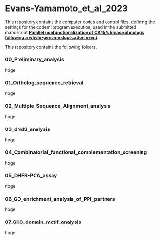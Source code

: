 # Evans-Yamamoto_et_al_2023

This repository contains the computer codes and control files, defining the settings for the codeml program execution, used in the submitted manuscript [**Parallel nonfunctionalization of CK1δ/ε kinase ohnologs following a whole-genome duplication event**](https://doi.org/10.1101/2023.10.02.560513).


This repository contains the following folders.

### 00_Preliminary_analysis
hoge

### 01_Ortholog_sequence_retrieval
hoge

### 02_Multiple_Sequence_Alignment_analysis
hoge

### 03_dNdS_analysis
hoge

### 04_Combinatorial_functional_complementation_screening
hoge

### 05_DHFR-PCA_assay
hoge

### 06_GO_enrichment_analysis_of_PPI_partners
hoge

### 07_SH3_domain_motif_analysis
hoge
